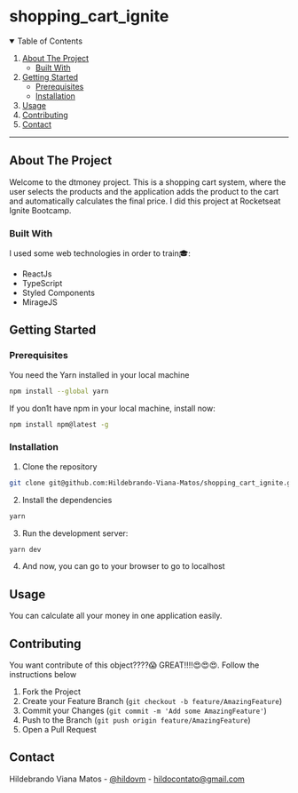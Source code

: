 # shopping_cart_ignite
<details open="open">
  <summary>Table of Contents</summary>
  <ol>
    <li>
      <a href="#about-the-project">About The Project</a>
      <ul>
        <li><a href="#built-with">Built With</a></li>
      </ul>
    </li>
    <li>
      <a href="#getting-started">Getting Started</a>
      <ul>
        <li><a href="#prerequisites">Prerequisites</a></li>
        <li><a href="#installation">Installation</a></li>
      </ul>
    </li>
    <li><a href="#usage">Usage</a></li>
    <li><a href="#contributing">Contributing</a></li>
    <li><a href="#contact">Contact</a></li>
  </ol>
</details>

<hr>

## About The Project
<p>Welcome to the dtmoney project. This is a shopping cart system, where the user selects the products and the application adds the product to the cart and automatically calculates the final price. I did this project at Rocketseat Ignite Bootcamp.</p>

### Built With
I used some web technologies in order to train:mortar_board::
* ReactJs
* TypeScript
* Styled Components
* MirageJS

## Getting Started
### Prerequisites
You need the Yarn installed in your local machine
  ```sh
  npm install --global yarn
  ```
If you don1t have npm in your local machine, install now:
  ```sh
  npm install npm@latest -g
  ```
### Installation
1. Clone the repository
  ```sh
  git clone git@github.com:Hildebrando-Viana-Matos/shopping_cart_ignite.git
  ```
2. Install the dependencies
  ```bash
  yarn
  ```
3. Run the development server:
  ```bash
  yarn dev
  ```
4. And now, you can go to your browser to go to localhost

## Usage

You can calculate all your money in one application easily.

## Contributing

You want contribute of this object????:scream: GREAT!!!!:heart_eyes::heart_eyes::heart_eyes:. Follow the instructions below

1. Fork the Project
2. Create your Feature Branch (`git checkout -b feature/AmazingFeature`)
3. Commit your Changes (`git commit -m 'Add some AmazingFeature'`)
4. Push to the Branch (`git push origin feature/AmazingFeature`)
5. Open a Pull Request

## Contact

Hildebrando Viana Matos - [@hildovm](https://www.instagram.com/hildovm/) - hildocontato@gmail.com
